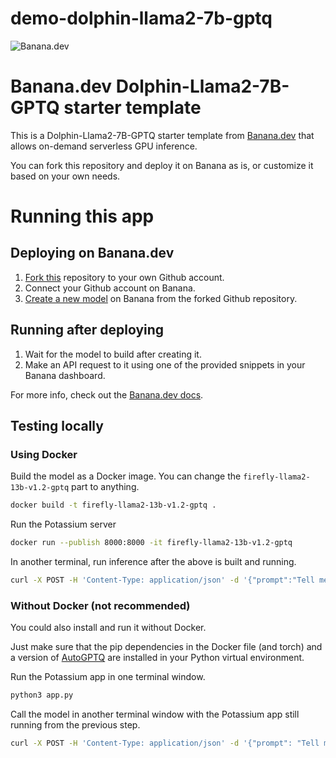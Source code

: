 # demo-dolphin-llama2-7b-gptq
![](https://www.banana.dev/lib_zOkYpJoyYVcAamDf/x2p804nk9qvjb1vg.svg?w=340 "Banana.dev")

# Banana.dev Dolphin-Llama2-7B-GPTQ starter template

This is a Dolphin-Llama2-7B-GPTQ starter template from [Banana.dev](https://www.banana.dev) that allows on-demand serverless GPU inference.

You can fork this repository and deploy it on Banana as is, or customize it based on your own needs.


# Running this app

## Deploying on Banana.dev

1. [Fork this](https://github.com/bananaml/demo-dolphin-llama2-7b-gptq/fork) repository to your own Github account.
2. Connect your Github account on Banana.
3. [Create a new model](https://app.banana.dev/deploy) on Banana from the forked Github repository.

## Running after deploying

1. Wait for the model to build after creating it.
2. Make an API request to it using one of the provided snippets in your Banana dashboard.

For more info, check out the [Banana.dev docs](https://docs.banana.dev/banana-docs/).

## Testing locally

### Using Docker

Build the model as a Docker image. You can change the `firefly-llama2-13b-v1.2-gptq` part to anything.

```sh
docker build -t firefly-llama2-13b-v1.2-gptq .
```

Run the Potassium server

```sh
docker run --publish 8000:8000 -it firefly-llama2-13b-v1.2-gptq
```

In another terminal, run inference after the above is built and running.

```sh
curl -X POST -H 'Content-Type: application/json' -d '{"prompt":"Tell me about AI"}' http://localhost:8000
```

### Without Docker (not recommended)

You could also install and run it without Docker.

Just make sure that the pip dependencies in the Docker file (and torch) and a version of [AutoGPTQ](https://github.com/PanQiWei/AutoGPTQ) are installed in your Python virtual environment.

Run the Potassium app in one terminal window.

```sh
python3 app.py
```

Call the model in another terminal window with the Potassium app still running from the previous step.

```sh
curl -X POST -H 'Content-Type: application/json' -d '{"prompt": "Tell me about AI"}' http://localhost:8000
```
